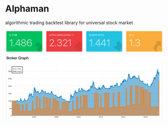 # Alphaman
algorithmic trading backtest library for universal stock market 

![alt tag](https://github.com/Changsung/Alphaman/blob/master/sample.png?raw=true)
